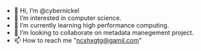 - 👋 Hi, I’m @cybernickel
- 👀 I’m interested in computer science.
- 🌱 I’m currently learning high performance computing.
- 💞️ I’m looking to collaborate on metadata manegement project.
- 📫 How to reach me "ncxhxgtg@gamil.com"

<!---
cybernickel/cybernickel is a ✨ special ✨ repository because its `README.md` (this file) appears on your GitHub profile.
You can click the Preview link to take a look at your changes.
--->

